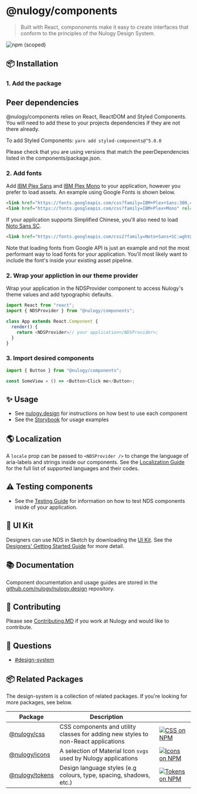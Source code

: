 # @nulogy/components

> Built with React, compononents make it easy to create interfaces that conform to the principles of the Nulogy Design System.

![npm (scoped)](https://img.shields.io/npm/v/@nulogy/components.svg)

## 📦 Installation

### 1. Add the package

## Peer dependencies

@nulogy/components relies on React, ReactDOM and Styled Components. You will need to add these to your projects dependencies if they are not there already.

To add Styled Components:
`yarn add styled-components@^5.0.0`

Please check that you are using versions that match the peerDependencies listed in the components/package.json.

### 2. Add fonts

Add [IBM Plex Sans](https://fonts.google.com/specimen/IBM+Plex+Sans:300,400,500,600) and [IBM Plex Mono](https://fonts.google.com/specimen/IBM+Plex+Sans) to your application, however you prefer to load assets. An example using Google Fonts is shown below.

```html
<link href="https://fonts.googleapis.com/css?family=IBM+Plex+Sans:300,400,500,600" rel="stylesheet" />
<link href="https://fonts.googleapis.com/css?family=IBM+Plex+Mono" rel="stylesheet" />
```

If your application supports Simplified Chinese, you'll also need to load [Noto Sans SC](https://fonts.google.com/specimen/Noto+Sans+SC).

```html
<link href="https://fonts.googleapis.com/css2?family=Noto+Sans+SC:wght@300;400;500&display=swap" rel="stylesheet" />
```

Note that loading fonts from Google API is just an example and not the most performant way to load fonts for your application. You'll most likely want to include the font's inside your existing asset pipeline.

### 2. Wrap your appliction in our theme provider

Wrap your application in the NDSProvider component to access Nulogy's theme values and add typographic defaults.

```js
import React from "react";
import { NDSProvider } from "@nulogy/components";

class App extends React.Component {
  render() {
    return <NDSProvider>// your application</NDSProvider>;
  }
}
```

### 3. Import desired components

```js
import { Button } from "@nulogy/components";

const SomeView = () => <Button>Click me</Button>;
```

## ✨ Usage

- See [nulogy.design](http://nulogy.design) for instructions on how best to use each component
- See the [Storybook](https://master--5f60c6c285eaad0022dce67f.chromatic.com) for usage examples

## 🌎 Localization

A `locale` prop can be passed to `<NDSProvider />` to change the language of aria-labels and strings inside our components. See the [Localization Guide](https://nulogy.design/guides/localization) for the full list of supported languages and their codes.

## ⚠️ Testing components

- See the [Testing Guide](https://nulogy.design/guides/testing) for information on how to test NDS components inside of your application.

## 🎨 UI Kit

Designers can use NDS in Sketch by downloading the [UI Kit](https://share.goabstract.com/73221fd2-6626-43c8-b95c-e4bec74741ab). See the [Designers' Getting Started Guide](https://nulogy.design/guides/designers/) for more detail.

## 📚 Documentation

Component documentation and usage guides are stored in the [github.com/nulogy/nulogy.design](https://github.com/nulogy/nulogy.design) repository.

## 🙌 Contributing

Please see [Contributing.MD](https://github.com/nulogy/design-system/blob/master/CONTRIBUTING.md) if you work at Nulogy and would like to contribute.


## 💬 Questions

- [#design-system](slack://channel?team=T024N2KKA&id=CBAFQ4X7X)


## 📦 Related Packages

The design-system is a collection of related packages. If you're looking for more packages, see below.

| Package                                                                                       | Description                                                                        |                                                                                                                                             |
| --------------------------------------------------------------------------------------------- | ---------------------------------------------------------------------------------- | ------------------------------------------------------------------------------------------------------------------------------------------- |
| [@nulogy/css](https://github.com/nulogy/nds-css)               | CSS components and utility classes for adding new styles to non-React applications | [![CSS on NPM](https://img.shields.io/npm/v/@nulogy/css?style=flat-square)](https://www.npmjs.com/package/@nulogy/css)                      |
| [@nulogy/icons](https://github.com/nulogy/nds-icons)           | A selection of Material Icon `svgs` used by Nulogy applications                    | [![Icons on NPM](https://img.shields.io/npm/v/@nulogy/icons?style=flat-square)](https://www.npmjs.com/package/@nulogy/icons)                |
| [@nulogy/tokens](https://github.com/nulogy/nds-tokens)         | Design language styles (e.g colours, type, spacing, shadows, etc.)                 | [![Tokens on NPM](https://img.shields.io/npm/v/@nulogy/tokens?style=flat-square)](https://www.npmjs.com/package/@nulogy/tokens)             |